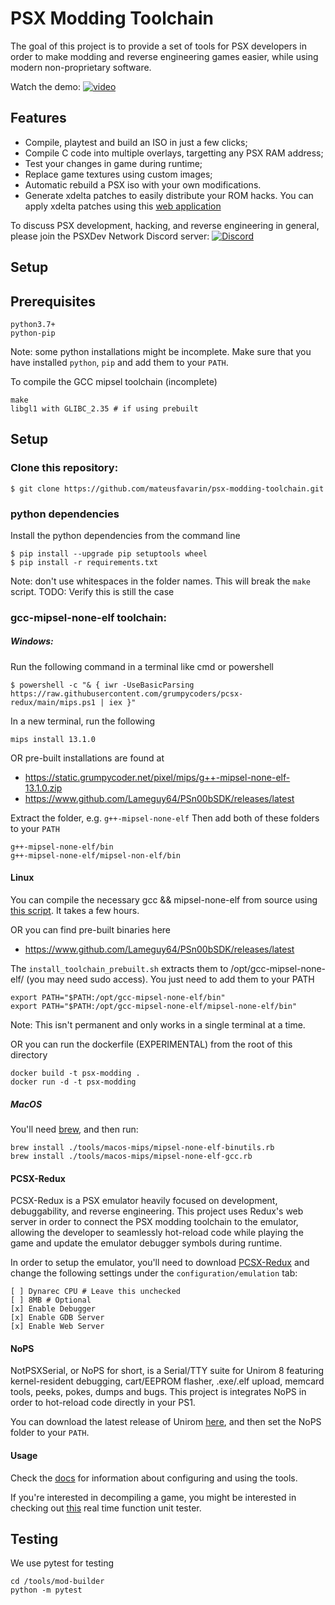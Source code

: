 # PSX Modding Toolchain
The goal of this project is to provide a set of tools for PSX developers in order to make modding and reverse engineering games easier, while using modern non-proprietary software.

Watch the demo:
[![video](https://imgur.com/Mdqs9JH.jpg)](https://www.youtube.com/watch?v=-AE4QKrx5uY)

## Features
* Compile, playtest and build an ISO in just a few clicks;
* Compile C code into multiple overlays, targetting any PSX RAM address;
* Test your changes in game during runtime;
* Replace game textures using custom images;
* Automatic rebuild a PSX iso with your own modifications.
* Generate xdelta patches to easily distribute your ROM hacks. You can apply xdelta patches using this [web application](https://kotcrab.github.io/xdelta-wasm/)

To discuss PSX development, hacking, and reverse engineering in general, please join the PSXDev Network Discord server: [![Discord](https://img.shields.io/discord/642647820683444236)](https://discord.gg/QByKPpH)

## Setup

## Prerequisites
```
python3.7+
python-pip
```
Note: some python installations might be incomplete. Make sure that you have installed `python`, `pip` and add them to your `PATH`.

To compile the GCC mipsel toolchain (incomplete)
```
make
libgl1 with GLIBC_2.35 # if using prebuilt
```

## Setup

### Clone this repository:
```
$ git clone https://github.com/mateusfavarin/psx-modding-toolchain.git
```

### python dependencies
Install the python dependencies from the command line
```
$ pip install --upgrade pip setuptools wheel
$ pip install -r requirements.txt
```
Note: don't use whitespaces in the folder names. This will break the `make` script.
TODO: Verify this is still the case

### gcc-mipsel-none-elf toolchain:

##### Windows:
Run the following command in a terminal like cmd or powershell
```
$ powershell -c "& { iwr -UseBasicParsing https://raw.githubusercontent.com/grumpycoders/pcsx-redux/main/mips.ps1 | iex }"
```
In a new terminal, run the following
```
mips install 13.1.0
```

OR pre-built installations are found at
- https://static.grumpycoder.net/pixel/mips/g++-mipsel-none-elf-13.1.0.zip
- https://www.github.com/Lameguy64/PSn00bSDK/releases/latest

Extract the folder, e.g. `g++-mipsel-none-elf`
Then add both of these folders to your `PATH`
```
g++-mipsel-none-elf/bin
g++-mipsel-none-elf/mipsel-non-elf/bin
```

#### Linux

You can compile the necessary gcc && mipsel-none-elf from source using [this script](https://github.com/grumpycoders/pcsx-redux/tree/main/tools/linux-mips). It takes a few hours.

OR you can find pre-built binaries here 
- https://www.github.com/Lameguy64/PSn00bSDK/releases/latest

The `install_toolchain_prebuilt.sh` extracts them to /opt/gcc-mipsel-none-elf/ (you may need sudo access). You just need to add them to your PATH
```
export PATH="$PATH:/opt/gcc-mipsel-none-elf/bin"
export PATH="$PATH:/opt/gcc-mipsel-none-elf/mipsel-none-elf/bin"
```
Note: This isn't permanent and only works in a single terminal at a time.

OR you can run the dockerfile (EXPERIMENTAL) from the root of this directory
```
docker build -t psx-modding .
docker run -d -t psx-modding
```

##### MacOS
You'll need [brew](https://brew.sh/), and then run:
```
brew install ./tools/macos-mips/mipsel-none-elf-binutils.rb
brew install ./tools/macos-mips/mipsel-none-elf-gcc.rb
```

#### PCSX-Redux
PCSX-Redux is a PSX emulator heavily focused on development, debuggability, and reverse engineering. This project uses Redux's web server in order to connect the PSX modding toolchain to the emulator, allowing the developer to seamlessly hot-reload code while playing the game and update the emulator debugger symbols during runtime.

In order to setup the emulator, you'll need to download [PCSX-Redux](https://github.com/grumpycoders/pcsx-redux/#where) and change the following settings under the `configuration/emulation` tab:

```
[ ] Dynarec CPU # Leave this unchecked
[ ] 8MB # Optional
[x] Enable Debugger
[x] Enable GDB Server
[x] Enable Web Server
```

#### NoPS
NotPSXSerial, or NoPS for short, is a Serial/TTY suite for Unirom 8 featuring kernel-resident debugging, cart/EEPROM flasher, .exe/.elf upload, memcard tools, peeks, pokes, dumps and bugs. This project is integrates NoPS in order to hot-reload code directly in your PS1.

You can download the latest release of Unirom [here](https://github.com/JonathanDotCel/unirom8_bootdisc_and_firmware_for_ps1/releases), and then set the NoPS folder to your `PATH`.

#### Usage
Check the [docs](docs/) for information about configuring and using the tools.

If you're interested in decompiling a game, you might be interested in checking out [this](games/Example_CrashTeamRacing/mods/DecompUnitTester/README.md) real time function unit tester.

## Testing
We use pytest for testing
```
cd /tools/mod-builder
python -m pytest
```
